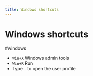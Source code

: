 ```yaml
---
title: Windows shortcuts
---
```


# Windows shortcuts

#windows

* `Win+X` Windows admin tools
* `Win+R` Run
* Type `.` to open the user profile
